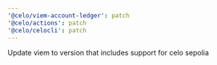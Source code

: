```yaml
---
'@celo/viem-account-ledger': patch
'@celo/actions': patch
'@celo/celocli': patch
---
```


Update viem to version that includes support for celo sepolia
